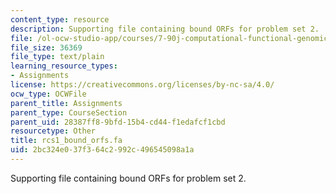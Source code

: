 ```yaml
---
content_type: resource
description: Supporting file containing bound ORFs for problem set 2.
file: /ol-ocw-studio-app/courses/7-90j-computational-functional-genomics-spring-2005/2bc324e037f364c2992c496545098a1a_rcs1_bound_orfs.fa
file_size: 36369
file_type: text/plain
learning_resource_types:
- Assignments
license: https://creativecommons.org/licenses/by-nc-sa/4.0/
ocw_type: OCWFile
parent_title: Assignments
parent_type: CourseSection
parent_uid: 28387ff8-9bfd-15b4-cd44-f1edafcf1cbd
resourcetype: Other
title: rcs1_bound_orfs.fa
uid: 2bc324e0-37f3-64c2-992c-496545098a1a
---
```

Supporting file containing bound ORFs for problem set 2.